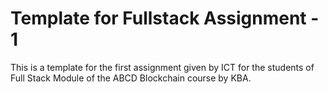 # Template for Fullstack Assignment - 1
This is a template for the first assignment given by ICT for the students of Full Stack Module of the ABCD Blockchain course by KBA.

